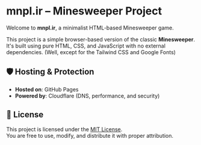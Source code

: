# mnpl.ir – Minesweeper Project

Welcome to **mnpl.ir**, a minimalist HTML-based Minesweeper game.

This project is a simple browser-based version of the classic **Minesweeper**. It's built using pure HTML, CSS, and JavaScript with no external dependencies. (Well, except for the Tailwind CSS and Google Fonts)

## 🛡 Hosting & Protection
- **Hosted on**: GitHub Pages
- **Powered by**: Cloudflare (DNS, performance, and security)

## 📜 License
This project is licensed under the [MIT License](LICENSE).  
You are free to use, modify, and distribute it with proper attribution.
